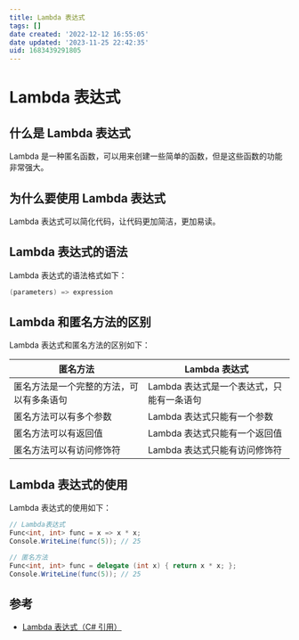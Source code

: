 ```yaml
---
title: Lambda 表达式
tags: []
date created: '2022-12-12 16:55:05'
date updated: '2023-11-25 22:42:35'
uid: 1683439291805
---
```


# Lambda 表达式

## 什么是 Lambda 表达式

Lambda 是一种匿名函数，可以用来创建一些简单的函数，但是这些函数的功能非常强大。

## 为什么要使用 Lambda 表达式

Lambda 表达式可以简化代码，让代码更加简洁，更加易读。

## Lambda 表达式的语法

Lambda 表达式的语法格式如下：

```C#
(parameters) => expression
```

## Lambda 和匿名方法的区别

Lambda 表达式和匿名方法的区别如下：

| 匿名方法 | Lambda 表达式 |
| --- | --- |
| 匿名方法是一个完整的方法，可以有多条语句 | Lambda 表达式是一个表达式，只能有一条语句 |
| 匿名方法可以有多个参数 | Lambda 表达式只能有一个参数 |
| 匿名方法可以有返回值 | Lambda 表达式只能有一个返回值 |
| 匿名方法可以有访问修饰符 | Lambda 表达式只能有访问修饰符 |

## Lambda 表达式的使用

Lambda 表达式的使用如下：

```C#
// Lambda表达式
Func<int, int> func = x => x * x;
Console.WriteLine(func(5)); // 25

// 匿名方法
Func<int, int> func = delegate (int x) { return x * x; };
Console.WriteLine(func(5)); // 25
```

## 参考

- [Lambda 表达式（C# 引用）](https://learn.microsoft.com/zh-cn/dotnet/csharp/language-reference/operators/lambda-expressions)
